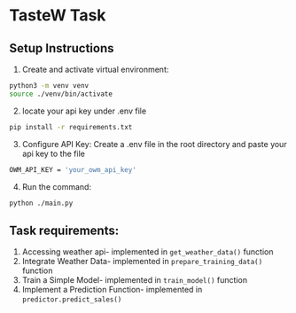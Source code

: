 # TasteW Task

## Setup Instructions

1. Create and activate virtual environment:
```bash
python3 -m venv venv
source ./venv/bin/activate
```
2. locate your api key under .env file
```bash
pip install -r requirements.txt
```

3. Configure API Key:
Create a .env file in the root directory and paste your api key to the file
```bash
OWM_API_KEY = 'your_owm_api_key'
```


4. Run the command: 
```bash
python ./main.py
```

## Task requirements:
1. Accessing weather api- implemented in `get_weather_data()` function
2. Integrate Weather Data- implemented in `prepare_training_data()` function 
3. Train a Simple Model- implemented in `train_model()` function
4. Implement a Prediction Function- implemented in `predictor.predict_sales()`
